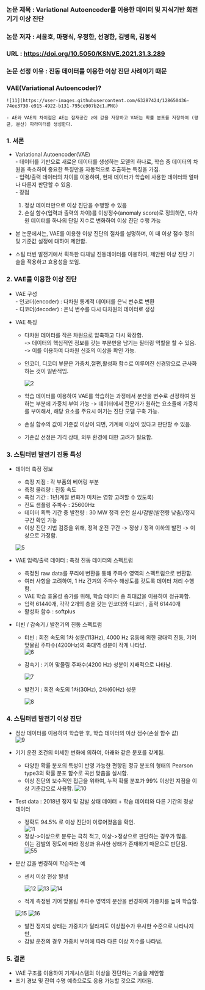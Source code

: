 ### 논문 제목 : Variational Autoencoder를 이용한 데이터 및 지식기반 회전기기 이상 진단
### 논문 저자 : 서윤호, 마평식, 우정한, 선경한, 김병옥, 김봉석
### URL : https://doi.org/10.5050/KSNVE.2021.31.3.289
### 논문 선정 이유 : 진동 데이터를 이용한 이상 진단 사례이기 때문

### VAE(Variational Autoencoder)?

    ![11](https://user-images.githubusercontent.com/63287424/128650436-74ee3730-e915-4922-b131-795ce907b2c1.PNG)

    - AE와 VAE의 차이점은 AE는 잠재공간 z에 값을 저장하고 VAE는 확률 분포를 저장하여 (평균, 분산) 파라미터를 생성한다.


### 1. 서론

   * Variational Autoencoder(VAE)  
    - 데이터를 기반으로 새로운 데이터를 생성하는 모델의 하나로, 학습 중 데이터의 차원을 축소하여 중요한 특징만을 자동적으로 추출하는 특징을 가짐.  
    - 입력/출력 데이터의 차이를 이용하여, 현재 데이터가 학습에 사용한 데이터와 얼마나 다른지 판단할 수 있음.  
    - 장점
        1) 정상 데이터만으로 이상 진단을 수행할 수 있음
        2) 손실 함수(입력과 출력의 차이)를 이상정수(anomaly score)로 정의하면, 다차원 데이터를 하나의 단일 지수로 변화하여 이상 진단 수행 가능

   * 본 논문에서는, VAE를 이용한 이상 진단의 절차를 설명하며, 이 때 이상 점수 정의 및 기준값 설정에 대하여 제안함.
   * 스팀 터빈 발전기에서 획득한 다채널 진동데이터를 이용하여, 제안된 이상 진단 기술을 적용하고 효용성을 보임.


### 2. VAE를 이용한 이상 진단

   * VAE 구성  
    - 인코더(encoder) : 다차원 통계적 데이터를 은닉 변수로 변환  
    - 디코더(decoder) : 은닉 변수를 다시 다차원의 데이터로 생성


   * VAE 특징  
      - 다차원 데이터를 작은 차원으로 압축하고 다시 확장함.  
      -> 데이터의 핵심적인 정보를 갖는 부분만을 남기는 필터링 역할을 할 수 있음.  
      -> 이를 이용하여 다차원 신호의 이상을 확인 가능.
     - 인코더, 디코더 부분은 가중치,절편,활성화 함수로 이루어진 신경망으로 근사화 하는 것이 일반적임.

       ![2](https://user-images.githubusercontent.com/63287424/128640290-6b71ef6f-af60-4e7b-a157-8dd714bebca9.PNG)
       
     - 학습 데이터를 이용하여 VAE를 학습하는 과정에서 분산을 변수로 선정하여 원하는 부분에 가중치 부여 가능
       -> 데이터에서 전문가가 원하는 요소들에 가중치를 부여해서, 해당 요소를 주요시 여기는 진단 모델 구축 가능.
       
     - 손실 함수의 값이 기준값 이상이 되면, 기계에 이상이 있다고 판단할 수 있음.
     - 기준값 선정은 기긱 상태, 외부 환경에 대한 고려가 필요함.
     
     
     
### 3. 스팀터빈 발전기 진동 특성

   * 데이터 측정 정보  
     - 측정 지점 : 각 부품의 베어링 부분  
     - 측정 물리량 : 진동 속도  
     - 측정 기간 : 1년(계절 변화가 미치는 영향 고려할 수 있도록)  
     - 진도 샘플링 주파수 : 25600Hz  
     - 데이터 획득 기간 중 발전량 : 30 MW 정격 운전 실시/감발(발전량 낮춤)/정지 구간 확인 가능  
     - 이상 진단 기법 검증을 위해, 정격 운전 구간 -> 정상 / 정격 이하의 발전 -> 이상으로 가정함.  

      ![5](https://user-images.githubusercontent.com/63287424/128640291-54653b0d-3337-4819-b8be-2641829f3958.PNG) 

    
    
   * VAE 입력/출력 데이터 : 측정 진동 데이터의 스펙트럼  
     - 측정된 raw data를 푸리에 변환을 통해 주파수 영역의 스펙트럼으로 변환함.
     - 여러 사항을 고려하여, 1 Hz 간겨의 주파수 해상도를 갖도록 데이터 처리 수행함.
     - VAE 학습 효율성 증가를 위해, 학습 데이터 중 최대값을 이용하여 정규화함.
     - 입력 61440개, 각각 2개의 층을 갖는 인코더와 디코더 , 출력 61440개
     - 활성화 함수 : softplus


   * 터빈 / 감속기 / 발전기의 진동 스펙트럼

     - 터빈 : 회전 속도의 1차 성분(113Hz), 4000 Hz 유동에 의한 광대역 진동, 기어 맞물림 주파수(4200Hz)의 축대역 성분이 작게 나타남.  
       ![6](https://user-images.githubusercontent.com/63287424/128640294-c9b93b77-a816-4b8a-8fb2-1e937f98e84b.PNG)
     
     - 감속기 : 기어 맞물림 주파수(4200 Hz) 성분이 지배적으로 나타남.

       ![7](https://user-images.githubusercontent.com/63287424/128640295-48c1e4f7-dc7d-4c0b-a937-52ab574a43e3.PNG)
     
     - 발전기 : 회전 속도의 1차(30Hz), 2차(60Hz) 성분

       ![8](https://user-images.githubusercontent.com/63287424/128640296-45617a29-fb65-4c32-b621-ebc102957807.PNG)
     
    
### 4. 스팀터빈 발전기 이상 진단

   * 정상 데이터를 이용하여 학습한 후, 학습 데이터의 이상 점수(손실 함수 값)  
     ![9](https://user-images.githubusercontent.com/63287424/128640297-77c0c4e5-7b87-46c9-8c03-fb03061fdb29.PNG)
     
   * 기기 운전 조건의 미세한 변화에 의하여, 아래와 같은 분포를 갖게됨.
     - 다양한 확률 분포의 특성이 반영 가능한 편향된 정규 분포의 형태의 Pearson type3의 확률 분포 함수로 곡선 맞춤을 실시함.
     - 이상 진단의 보수적인 접근을 위하여, 누적 확률 분포가 99% 이상인 지점을 이상 기준값으로 사용함.
       ![10](https://user-images.githubusercontent.com/63287424/128640298-99fb9265-ca05-466e-97fe-423e7c4aecc4.PNG)
       
   * Test data : 2018년 정지 및 감발 상태 데이터 + 학습 데이터와 다른 기간의 정상 데이터
     - 정확도 94.5% 로 이상 진단이 이루어졌음을 확인.  
       ![11](https://user-images.githubusercontent.com/63287424/128640302-5ff09938-2c04-466a-85bf-ea047a9a2cbf.PNG)
     - 정상->이상으로 분류는 극히 적고, 이상->정상으로 판단하는 경우가 많음.  
       이는 감발의 정도에 따라 정상과 유사한 상태가 존재하기 때문으로 판단됨.  
       ![55](https://user-images.githubusercontent.com/63287424/128640303-11407aa6-7f44-42f3-9df9-06b8b71d8ef0.PNG)
       
   * 분산 값을 변경하여 학습하는 예
     - 센서 이상 현상 발생  
     
       ![12](https://user-images.githubusercontent.com/63287424/128640304-948ce17d-2031-4c9b-86d7-613f3f33c580.PNG)
![13](https://user-images.githubusercontent.com/63287424/128640306-af76c2aa-52ca-4469-9079-cfffc6c75990.PNG)
![14](https://user-images.githubusercontent.com/63287424/128640308-ce60440d-2492-4504-a5a4-1769260a4294.PNG)

     - 적게 측정된 기어 맞물림 주파수 영역의 분산을 변경하여 가중치를 높여 학습함.  
     
      ![15](https://user-images.githubusercontent.com/63287424/128640312-885b696e-0033-4850-9601-a9334ca362b5.PNG)
![16](https://user-images.githubusercontent.com/63287424/128640313-9a3cd9c4-8653-42f8-a8d8-29a124f7c9fc.PNG)

     - 발전 정지되 상태는 가중치가 달라져도 이상점수가 유사한 수준으로 나타나지만,
     - 감발 운전의 경우 가중치 부여에 따라 다른 이상 저수를 나타냄.


### 5. 결론

   * VAE 구조를 이용하여 기계시스템의 이상을 진단하는 기술을 제안함
   * 조기 경보 및 잔여 수명 예측으로도 응용 가능할 것으로 기대됨.
